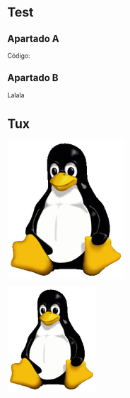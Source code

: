 # Test

## Apartado A
Código:

  <html>
    <head>
     <title>Test</title>
    </head>
  
## Apartado B
Lalala

# Tux

![Mascota de Linux](/Tux.png)

<img src="Tux.png" alt="drawing" width="200"/>


